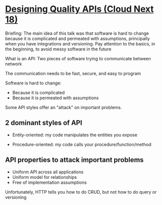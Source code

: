# [Designing Quality APIs (Cloud Next 18)](https://www.youtube.com/watch?v=P0a7PwRNLVU&ab_channel=GoogleCloudTech)

Briefing:
The main idea of this talk was that software is hard to change because it is complicated and permeated with assumptions, principally when you have integrations and versioning. Pay attention to the basics, in the beginning, to avoid messy software in the future

What is an API: Two pieces of software trying to communicate between network

The communication needs to be fast, secure, and easy to program

Software is hard to change:

- Because it is complicated
- Because it is permeated with assumptions

Some API styles offer an "attack" on important problems.

## 2 dominant styles of API

- Entity-oriented: my code manipulates the entities you expose

- Procedure-oriented: my code calls your procedure/function/method

## API properties to attack important problems

- Uniform API across all applications
- Uniform model for relationships
- Free of implementation assumptions

Unfortunately, HTTP tells you how to do CRUD, but not how to do query or versioning
